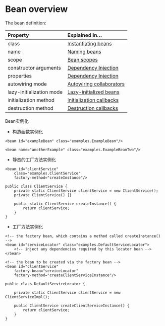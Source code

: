 # Bean overview

The bean definition:

| Property | Explained in…​ |
| :--- | :--- |
| class | [Instantiating beans](https://docs.spring.io/spring/docs/5.0.2.RELEASE/spring-framework-reference/core.html#beans-factory-class) |
| name | [Naming beans](https://docs.spring.io/spring/docs/5.0.2.RELEASE/spring-framework-reference/core.html#beans-beanname) |
| scope | [Bean scopes](https://docs.spring.io/spring/docs/5.0.2.RELEASE/spring-framework-reference/core.html#beans-factory-scopes) |
| constructor arguments | [Dependency Injection](https://docs.spring.io/spring/docs/5.0.2.RELEASE/spring-framework-reference/core.html#beans-factory-collaborators) |
| properties | [Dependency Injection](https://docs.spring.io/spring/docs/5.0.2.RELEASE/spring-framework-reference/core.html#beans-factory-collaborators) |
| autowiring mode | [Autowiring collaborators](https://docs.spring.io/spring/docs/5.0.2.RELEASE/spring-framework-reference/core.html#beans-factory-autowire) |
| lazy-initialization mode | [Lazy-initialized beans](https://docs.spring.io/spring/docs/5.0.2.RELEASE/spring-framework-reference/core.html#beans-factory-lazy-init) |
| initialization method | [Initialization callbacks](https://docs.spring.io/spring/docs/5.0.2.RELEASE/spring-framework-reference/core.html#beans-factory-lifecycle-initializingbean) |
| destruction method | [Destruction callbacks](https://docs.spring.io/spring/docs/5.0.2.RELEASE/spring-framework-reference/core.html#beans-factory-lifecycle-disposablebean) |

Bean实例化

* 构造函数实例化

```text
<bean id="exampleBean" class="examples.ExampleBean"/>

<bean name="anotherExample" class="examples.ExampleBeanTwo"/>
```

* 静态的工厂方法实例化

```text
<bean id="clientService"
    class="examples.ClientService"
    factory-method="createInstance"/>

public class ClientService {
    private static ClientService clientService = new ClientService();
    private ClientService() {}

    public static ClientService createInstance() {
        return clientService;
    }
}
```

* 工厂方法实例化

```text
<!-- the factory bean, which contains a method called createInstance() -->
<bean id="serviceLocator" class="examples.DefaultServiceLocator">
    <!-- inject any dependencies required by this locator bean -->
</bean>

<!-- the bean to be created via the factory bean -->
<bean id="clientService"
    factory-bean="serviceLocator"
    factory-method="createClientServiceInstance"/>

public class DefaultServiceLocator {

    private static ClientService clientService = new ClientServiceImpl();

    public ClientService createClientServiceInstance() {
        return clientService;
    }
}
```

